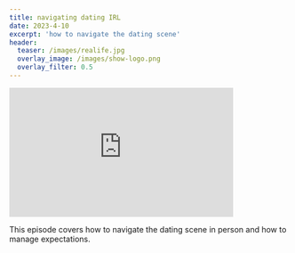 ```yaml
---
title: navigating dating IRL
date: 2023-4-10
excerpt: 'how to navigate the dating scene'
header:
  teaser: /images/realife.jpg
  overlay_image: /images/show-logo.png
  overlay_filter: 0.5
---
```


<iframe src='https://open.spotify.com/embed/episode/65RS8Cb6hR4ZNrIngmvmXh' width='80%' height='232' frameborder='0' allowtransparency='true' allow='encrypted-media'></iframe>

This episode covers how to navigate the dating scene in person and how to manage expectations.
